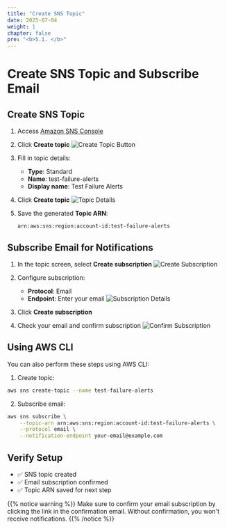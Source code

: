 ```yaml
---
title: "Create SNS Topic"
date: 2025-07-04
weight: 1
chapter: false
pre: "<b>5.1. </b>"
---
```


# Create SNS Topic and Subscribe Email

## Create SNS Topic

1. Access [Amazon SNS Console](https://console.aws.amazon.com/sns/home)

2. Click **Create topic**
   ![Create Topic Button](/images/5-monitoring/5.1-create-topic.png)

3. Fill in topic details:
   - **Type**: Standard
   - **Name**: test-failure-alerts
   - **Display name**: Test Failure Alerts

4. Click **Create topic**
   ![Topic Details](/images/5-monitoring/5.1-topic-details.png)

5. Save the generated **Topic ARN**:
   ```
   arn:aws:sns:region:account-id:test-failure-alerts
   ```

## Subscribe Email for Notifications

1. In the topic screen, select **Create subscription**
   ![Create Subscription](/images/5-monitoring/5.1-create-subscription.png)

2. Configure subscription:
   - **Protocol**: Email
   - **Endpoint**: Enter your email
   ![Subscription Details](/images/5-monitoring/5.1-subscription-details.png)

3. Click **Create subscription**

4. Check your email and confirm subscription
   ![Confirm Subscription](/images/5-monitoring/5.1-confirm-subscription.png)

## Using AWS CLI

You can also perform these steps using AWS CLI:

1. Create topic:
```bash
aws sns create-topic --name test-failure-alerts
```

2. Subscribe email:
```bash
aws sns subscribe \
    --topic-arn arn:aws:sns:region:account-id:test-failure-alerts \
    --protocol email \
    --notification-endpoint your-email@example.com
```

## Verify Setup

- ✅ SNS topic created
- ✅ Email subscription confirmed
- ✅ Topic ARN saved for next step

{{% notice warning %}}
Make sure to confirm your email subscription by clicking the link in the confirmation email. Without confirmation, you won't receive notifications.
{{% /notice %}}
